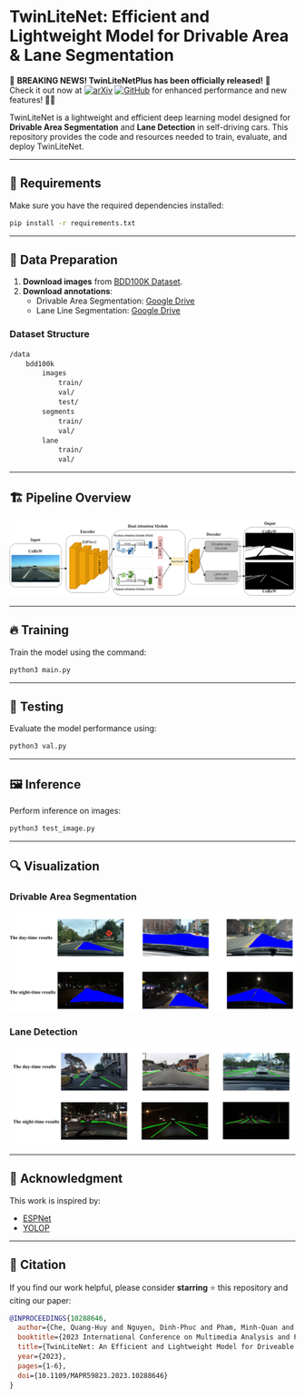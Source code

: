 # TwinLiteNet: Efficient and Lightweight Model for Drivable Area & Lane Segmentation

🚀 **BREAKING NEWS! TwinLiteNetPlus has been officially released!** 🚀  
Check it out now at [![arXiv](https://img.shields.io/badge/arXiv-2502.12524-b31b1b.svg)](https://arxiv.org/abs/2403.16958) [![GitHub](https://img.shields.io/badge/GitHub-Repo-black?logo=github)](https://github.com/chequanghuy/TwinLiteNetPlus) for enhanced performance and new features! 🎉🔥

TwinLiteNet is a lightweight and efficient deep learning model designed for **Drivable Area Segmentation** and **Lane Detection** in self-driving cars. This repository provides the code and resources needed to train, evaluate, and deploy TwinLiteNet.

---

## 🚀 Requirements

Make sure you have the required dependencies installed:
```bash
pip install -r requirements.txt
```

---

## 📂 Data Preparation

1. **Download images** from [BDD100K Dataset](https://bdd-data.berkeley.edu/).
2. **Download annotations**:
   - Drivable Area Segmentation: [Google Drive](https://drive.google.com/file/d/1xy_DhUZRHR8yrZG3OwTQAHhYTnXn7URv/view?usp=sharing)
   - Lane Line Segmentation: [Google Drive](https://drive.google.com/file/d/1lDNTPIQj_YLNZVkksKM25CvCHuquJ8AP/view?usp=sharing)

### **Dataset Structure**
```bash
/data
    bdd100k
        images
            train/
            val/
            test/
        segments
            train/
            val/
        lane
            train/
            val/
```

---

## 🏗️ Pipeline Overview

<div align="center">
    <img src="image/arch.png" width="600">
</div>

---

## 🔥 Training
Train the model using the command:
```bash
python3 main.py
```

---

## 🎯 Testing
Evaluate the model performance using:
```bash
python3 val.py
```

---

## 🖼️ Inference
Perform inference on images:
```bash
python3 test_image.py
```

---

## 🔍 Visualization
### **Drivable Area Segmentation**
<div align="center">
    <img src="image/DA_vs.jpg" width="600">
</div>

### **Lane Detection**
<div align="center">
    <img src="image/LL_vs.jpg" width="600">
</div>

---

## 📜 Acknowledgment
This work is inspired by:
- [ESPNet](https://github.com/sacmehta/ESPNet)
- [YOLOP](https://github.com/hustvl/YOLOP)

---

## 📖 Citation
If you find our work helpful, please consider **starring** ⭐ this repository and citing our paper:

```BibTeX
@INPROCEEDINGS{10288646,
  author={Che, Quang-Huy and Nguyen, Dinh-Phuc and Pham, Minh-Quan and Lam, Duc-Khai},
  booktitle={2023 International Conference on Multimedia Analysis and Pattern Recognition (MAPR)}, 
  title={TwinLiteNet: An Efficient and Lightweight Model for Driveable Area and Lane Segmentation in Self-Driving Cars}, 
  year={2023},
  pages={1-6},
  doi={10.1109/MAPR59823.2023.10288646}
}
```
